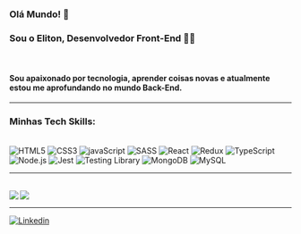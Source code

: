 ### Olá Mundo! 👋 
### Sou o Eliton, Desenvolvedor Front-End 👨‍💻
<br>

#### Sou apaixonado por tecnologia, aprender coisas novas e atualmente estou me aprofundando no mundo Back-End.
<hr>

### Minhas Tech Skills:
<br>

<div>
  <img src="https://img.shields.io/badge/HTML5-E34F26?style=for-the-badge&logo=html5&logoColor=white" alt="HTML5" />
  <img src="https://img.shields.io/badge/CSS3-1572B6?style=for-the-badge&logo=css3&logoColor=white" alt="CSS3" />
  <img src="https://img.shields.io/badge/JavaScript-F7DF1E?style=for-the-badge&logo=javascript&logoColor=black" alt="javaScript" />
  <img src="https://img.shields.io/badge/Sass-CC6699?style=for-the-badge&logo=sass&logoColor=white" alt="SASS" />
  <img src="https://img.shields.io/badge/React-20232A?style=for-the-badge&logo=react&logoColor=61DAFB" alt="React" />
  <img src="https://img.shields.io/badge/Redux-593D88?style=for-the-badge&logo=redux&logoColor=white" alt="Redux" />
  <img src="https://img.shields.io/badge/TypeScript-007ACC?style=for-the-badge&logo=typescript&logoColor=white" alt="TypeScript" />
  <img src="https://img.shields.io/badge/Node.js-43853D?style=for-the-badge&logo=node.js&logoColor=white" alt="Node.js" />
  <img src="https://img.shields.io/badge/Jest-323330?style=for-the-badge&logo=Jest&logoColor=white" alt="Jest" />
  <img src="https://img.shields.io/badge/testing%20library-323330?style=for-the-badge&logo=testing-library&logoColor=red" alt="Testing Library" />
  <img src="https://img.shields.io/badge/MongoDB-4EA94B?style=for-the-badge&logo=mongodb&logoColor=white" alt="MongoDB" />
  <img src="https://img.shields.io/badge/MySQL-005C84?style=for-the-badge&logo=mysql&logoColor=white" alt="MySQL" />
</div>
<hr>
<br>

<img src="https://github-readme-stats.vercel.app/api?username=elitonrosa&hide_border=true&layout=compact&show_icons=true&theme=github_dark" align="left" />

<img src="https://github-readme-stats.vercel.app/api/top-langs/?username=elitonrosa&theme=github_dark&hide_border=true&layout=compact" align="rigth" />

<hr>

[![Linkedin](https://img.shields.io/badge/LinkedIn-0077B5?style=for-the-badge&logo=linkedin&logoColor=white)](https://www.linkedin.com/in/elitonrosa/)
 
